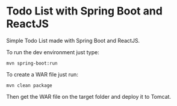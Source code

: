 # Todo List with Spring Boot and ReactJS
Simple Todo List made with Spring Boot and ReactJS.

To run the dev environment just type:

```
mvn spring-boot:run
```

To create a WAR file just run:

```
mvn clean package
```

Then get the WAR file on the target folder and deploy it to Tomcat. 

